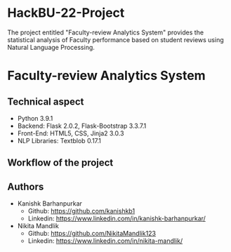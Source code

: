 # HackBU-22-Project
The project entitled "Faculty-review Analytics System" provides the statistical analysis of Faculty performance based on student reviews using Natural Language Processing.

# Faculty-review Analytics System

## Technical aspect
- Python 3.9.1
- Backend: Flask 2.0.2, Flask-Bootstrap 3.3.7.1
- Front-End: HTML5, CSS, Jinja2 3.0.3
- NLP Libraries: Textblob 0.17.1

## Workflow of the project


## Authors
- Kanishk Barhanpurkar 
     - Github: https://github.com/kanishkb1
     - Linkedin: https://www.linkedin.com/in/kanishk-barhanpurkar/
- Nikita Mandlik
     - Github: https://github.com/NikitaMandlik123
     - Linkedin: https://www.linkedin.com/in/nikita-mandlik/     

